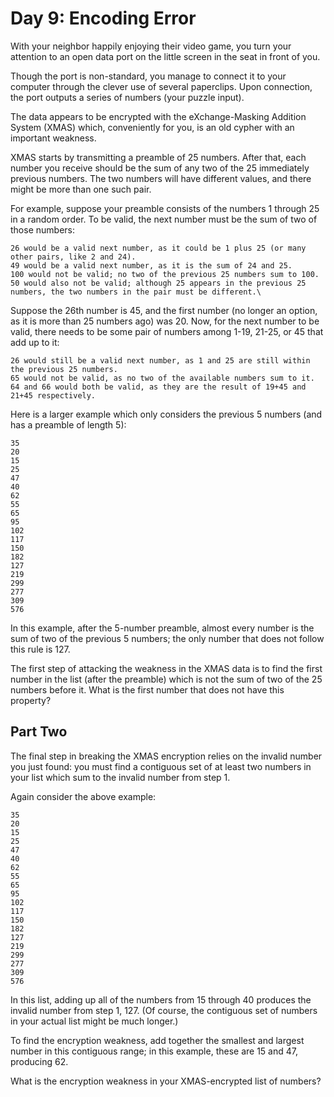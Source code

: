 # Day 9: Encoding Error
With your neighbor happily enjoying their video game, you turn your attention to an open data port
on the little screen in the seat in front of you.

Though the port is non-standard, you manage to connect it to your computer through the clever use
of several paperclips. Upon connection, the port outputs a series of numbers (your puzzle input).

The data appears to be encrypted with the eXchange-Masking Addition System (XMAS) which,
conveniently for you, is an old cypher with an important weakness.

XMAS starts by transmitting a preamble of 25 numbers. After that, each number you receive should be
the sum of any two of the 25 immediately previous numbers. The two numbers will have different
values, and there might be more than one such pair.

For example, suppose your preamble consists of the numbers 1 through 25 in a random order.
To be valid, the next number must be the sum of two of those numbers:

```
26 would be a valid next number, as it could be 1 plus 25 (or many other pairs, like 2 and 24).
49 would be a valid next number, as it is the sum of 24 and 25.
100 would not be valid; no two of the previous 25 numbers sum to 100.
50 would also not be valid; although 25 appears in the previous 25 numbers, the two numbers in the pair must be different.\
```

Suppose the 26th number is 45, and the first number (no longer an option, as it is more
than 25 numbers ago) was 20. Now, for the next number to be valid, there needs to be some pair
of numbers among 1-19, 21-25, or 45 that add up to it:

```
26 would still be a valid next number, as 1 and 25 are still within the previous 25 numbers.
65 would not be valid, as no two of the available numbers sum to it.
64 and 66 would both be valid, as they are the result of 19+45 and 21+45 respectively.
```

Here is a larger example which only considers the previous 5 numbers
(and has a preamble of length 5):

```
35
20
15
25
47
40
62
55
65
95
102
117
150
182
127
219
299
277
309
576
```

In this example, after the 5-number preamble, almost every number is
the sum of two of the previous 5 numbers; the only number that does not follow this rule is 127.

The first step of attacking the weakness in the XMAS data is to find the first number in the list
(after the preamble) which is not the sum of two of the 25 numbers before it. What is
the first number that does not have this property?

## Part Two
The final step in breaking the XMAS encryption relies on the invalid number you just found:
you must find a contiguous set of at least two numbers in your list which sum to the invalid number
from step 1.

Again consider the above example:

```
35
20
15
25
47
40
62
55
65
95
102
117
150
182
127
219
299
277
309
576
```

In this list, adding up all of the numbers from 15 through 40 produces the invalid number
from step 1, 127.
(Of course, the contiguous set of numbers in your actual list might be much longer.)

To find the encryption weakness, add together the smallest and largest number
in this contiguous range; in this example, these are 15 and 47, producing 62.

What is the encryption weakness in your XMAS-encrypted list of numbers?
